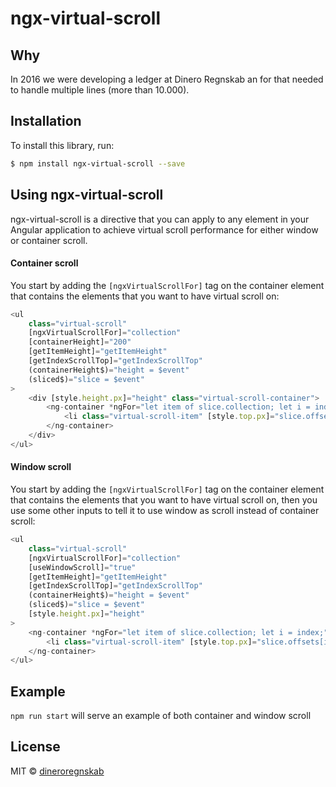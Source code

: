 # ngx-virtual-scroll

## Why

In 2016 we were developing a ledger at Dinero Regnskab an for that needed to handle multiple lines (more than 10.000). 

## Installation

To install this library, run:

```bash
$ npm install ngx-virtual-scroll --save
```

## Using ngx-virtual-scroll

ngx-virtual-scroll is a directive that you can apply to any element in your Angular application to achieve virtual scroll performance for either window or container scroll.

#### Container scroll

You start by adding the `[ngxVirtualScrollFor]` tag on the container element that contains the elements that you want to have virtual scroll on:

```typescript
<ul 
    class="virtual-scroll"
    [ngxVirtualScrollFor]="collection"
    [containerHeight]="200"
    [getItemHeight]="getItemHeight"
    [getIndexScrollTop]="getIndexScrollTop"
    (containerHeight$)="height = $event"
    (sliced$)="slice = $event"
>
    <div [style.height.px]="height" class="virtual-scroll-container">
        <ng-container *ngFor="let item of slice.collection; let i = index;">
            <li class="virtual-scroll-item" [style.top.px]="slice.offsets[i]">{{slice.index + i}}</li>
        </ng-container>
    </div>
</ul>
```

#### Window scroll

You start by adding the `[ngxVirtualScrollFor]` tag on the container element that contains the elements that you want to have virtual scroll on, then you use some other inputs to tell it to use window as scroll instead of container scroll:

```typescript
<ul 
    class="virtual-scroll"
    [ngxVirtualScrollFor]="collection"
    [useWindowScroll]="true"
    [getItemHeight]="getItemHeight"
    [getIndexScrollTop]="getIndexScrollTop"
    (containerHeight$)="height = $event"
    (sliced$)="slice = $event"
    [style.height.px]="height"
>
    <ng-container *ngFor="let item of slice.collection; let i = index;">
        <li class="virtual-scroll-item" [style.top.px]="slice.offsets[i]">{{slice.index + i}}</li>
    </ng-container>
</ul>
```

## Example 

`npm run start` will serve an example of both container and window scroll

## License

MIT © [dineroregnskab](mailto:info@dinero.dk)
